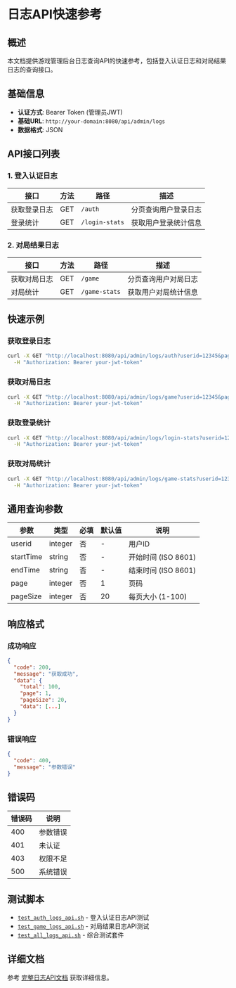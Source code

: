 # 日志API快速参考

## 概述

本文档提供游戏管理后台日志查询API的快速参考，包括登入认证日志和对局结果日志的查询接口。

## 基础信息

- **认证方式**: Bearer Token (管理员JWT)
- **基础URL**: `http://your-domain:8080/api/admin/logs`
- **数据格式**: JSON

## API接口列表

### 1. 登入认证日志

| 接口 | 方法 | 路径 | 描述 |
|------|------|------|------|
| 获取登录日志 | GET | `/auth` | 分页查询用户登录日志 |
| 登录统计 | GET | `/login-stats` | 获取用户登录统计信息 |

### 2. 对局结果日志

| 接口 | 方法 | 路径 | 描述 |
|------|------|------|------|
| 获取对局日志 | GET | `/game` | 分页查询用户对局日志 |
| 对局统计 | GET | `/game-stats` | 获取用户对局统计信息 |

## 快速示例

### 获取登录日志
```bash
curl -X GET "http://localhost:8080/api/admin/logs/auth?userid=12345&page=1&pageSize=10" \
  -H "Authorization: Bearer your-jwt-token"
```

### 获取对局日志
```bash
curl -X GET "http://localhost:8080/api/admin/logs/game?userid=12345&page=1&pageSize=10" \
  -H "Authorization: Bearer your-jwt-token"
```

### 获取登录统计
```bash
curl -X GET "http://localhost:8080/api/admin/logs/login-stats?userid=12345" \
  -H "Authorization: Bearer your-jwt-token"
```

### 获取对局统计
```bash
curl -X GET "http://localhost:8080/api/admin/logs/game-stats?userid=12345" \
  -H "Authorization: Bearer your-jwt-token"
```

## 通用查询参数

| 参数 | 类型 | 必填 | 默认值 | 说明 |
|------|------|------|--------|------|
| userid | integer | 否 | - | 用户ID |
| startTime | string | 否 | - | 开始时间 (ISO 8601) |
| endTime | string | 否 | - | 结束时间 (ISO 8601) |
| page | integer | 否 | 1 | 页码 |
| pageSize | integer | 否 | 20 | 每页大小 (1-100) |

## 响应格式

### 成功响应
```json
{
  "code": 200,
  "message": "获取成功",
  "data": {
    "total": 100,
    "page": 1,
    "pageSize": 20,
    "data": [...]
  }
}
```

### 错误响应
```json
{
  "code": 400,
  "message": "参数错误"
}
```

## 错误码

| 错误码 | 说明 |
|--------|------|
| 400 | 参数错误 |
| 401 | 未认证 |
| 403 | 权限不足 |
| 500 | 系统错误 |

## 测试脚本

- [`test_auth_logs_api.sh`](../test/test_auth_logs_api.sh) - 登入认证日志API测试
- [`test_game_logs_api.sh`](../test/test_game_logs_api.sh) - 对局结果日志API测试  
- [`test_all_logs_api.sh`](../test/test_all_logs_api.sh) - 综合测试套件

## 详细文档

参考 [完整日志API文档](./log_api_documentation.md) 获取详细信息。